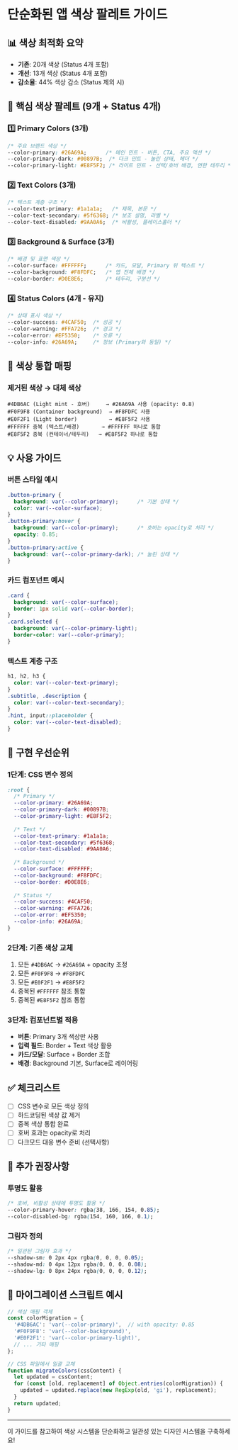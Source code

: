 # 단순화된 앱 색상 팔레트 가이드

## 📊 색상 최적화 요약
- **기존**: 20개 색상 (Status 4개 포함)
- **개선**: 13개 색상 (Status 4개 포함)
- **감소율**: 44% 색상 감소 (Status 제외 시)

## 🎨 핵심 색상 팔레트 (9개 + Status 4개)

### 1️⃣ Primary Colors (3개)
```css
/* 주요 브랜드 색상 */
--color-primary: #26A69A;      /* 메인 민트 - 버튼, CTA, 주요 액션 */
--color-primary-dark: #00897B;  /* 다크 민트 - 눌린 상태, 헤더 */
--color-primary-light: #E8F5F2; /* 라이트 민트 - 선택/호버 배경, 연한 테두리 */
```

### 2️⃣ Text Colors (3개)
```css
/* 텍스트 계층 구조 */
--color-text-primary: #1a1a1a;   /* 제목, 본문 */
--color-text-secondary: #5f6368; /* 보조 설명, 라벨 */
--color-text-disabled: #9AA0A6;  /* 비활성, 플레이스홀더 */
```

### 3️⃣ Background & Surface (3개)
```css
/* 배경 및 표면 색상 */
--color-surface: #FFFFFF;      /* 카드, 모달, Primary 위 텍스트 */
--color-background: #F8FDFC;   /* 앱 전체 배경 */
--color-border: #D0E8E6;       /* 테두리, 구분선 */
```

### 4️⃣ Status Colors (4개 - 유지)
```css
/* 상태 표시 색상 */
--color-success: #4CAF50;  /* 성공 */
--color-warning: #FFA726;  /* 경고 */
--color-error: #EF5350;    /* 오류 */
--color-info: #26A69A;     /* 정보 (Primary와 동일) */
```

## 🔄 색상 통합 매핑

### 제거된 색상 → 대체 색상
```
#4DB6AC (Light mint - 호버)     → #26A69A 사용 (opacity: 0.8)
#F0F9F8 (Container background)  → #F8FDFC 사용
#E0F2F1 (Light border)          → #E8F5F2 사용
#FFFFFF 중복 (텍스트/배경)       → #FFFFFF 하나로 통합
#E8F5F2 중복 (컨테이너/테두리)   → #E8F5F2 하나로 통합
```

## 💡 사용 가이드

### 버튼 스타일 예시
```css
.button-primary {
  background: var(--color-primary);      /* 기본 상태 */
  color: var(--color-surface);
}
.button-primary:hover {
  background: var(--color-primary);      /* 호버는 opacity로 처리 */
  opacity: 0.85;
}
.button-primary:active {
  background: var(--color-primary-dark); /* 눌린 상태 */
}
```

### 카드 컴포넌트 예시
```css
.card {
  background: var(--color-surface);
  border: 1px solid var(--color-border);
}
.card.selected {
  background: var(--color-primary-light);
  border-color: var(--color-primary);
}
```

### 텍스트 계층 구조
```css
h1, h2, h3 {
  color: var(--color-text-primary);
}
.subtitle, .description {
  color: var(--color-text-secondary);
}
.hint, input::placeholder {
  color: var(--color-text-disabled);
}
```

## 🎯 구현 우선순위

### 1단계: CSS 변수 정의
```css
:root {
  /* Primary */
  --color-primary: #26A69A;
  --color-primary-dark: #00897B;
  --color-primary-light: #E8F5F2;
  
  /* Text */
  --color-text-primary: #1a1a1a;
  --color-text-secondary: #5f6368;
  --color-text-disabled: #9AA0A6;
  
  /* Background */
  --color-surface: #FFFFFF;
  --color-background: #F8FDFC;
  --color-border: #D0E8E6;
  
  /* Status */
  --color-success: #4CAF50;
  --color-warning: #FFA726;
  --color-error: #EF5350;
  --color-info: #26A69A;
}
```

### 2단계: 기존 색상 교체
1. 모든 `#4DB6AC` → `#26A69A` + opacity 조정
2. 모든 `#F0F9F8` → `#F8FDFC`
3. 모든 `#E0F2F1` → `#E8F5F2`
4. 중복된 `#FFFFFF` 참조 통합
5. 중복된 `#E8F5F2` 참조 통합

### 3단계: 컴포넌트별 적용
- **버튼**: Primary 3개 색상만 사용
- **입력 필드**: Border + Text 색상 활용
- **카드/모달**: Surface + Border 조합
- **배경**: Background 기본, Surface로 레이어링

## ✅ 체크리스트

- [ ] CSS 변수로 모든 색상 정의
- [ ] 하드코딩된 색상 값 제거
- [ ] 중복 색상 통합 완료
- [ ] 호버 효과는 opacity로 처리
- [ ] 다크모드 대응 변수 준비 (선택사항)

## 📝 추가 권장사항

### 투명도 활용
```css
/* 호버, 비활성 상태에 투명도 활용 */
--color-primary-hover: rgba(38, 166, 154, 0.85);
--color-disabled-bg: rgba(154, 160, 166, 0.1);
```

### 그림자 정의
```css
/* 일관된 그림자 효과 */
--shadow-sm: 0 2px 4px rgba(0, 0, 0, 0.05);
--shadow-md: 0 4px 12px rgba(0, 0, 0, 0.08);
--shadow-lg: 0 8px 24px rgba(0, 0, 0, 0.12);
```

## 🚀 마이그레이션 스크립트 예시

```javascript
// 색상 매핑 객체
const colorMigration = {
  '#4DB6AC': 'var(--color-primary)',  // with opacity: 0.85
  '#F0F9F8': 'var(--color-background)',
  '#E0F2F1': 'var(--color-primary-light)',
  // ... 기타 매핑
};

// CSS 파일에서 일괄 교체
function migrateColors(cssContent) {
  let updated = cssContent;
  for (const [old, replacement] of Object.entries(colorMigration)) {
    updated = updated.replace(new RegExp(old, 'gi'), replacement);
  }
  return updated;
}
```

---

이 가이드를 참고하여 색상 시스템을 단순화하고 일관성 있는 디자인 시스템을 구축하세요!

